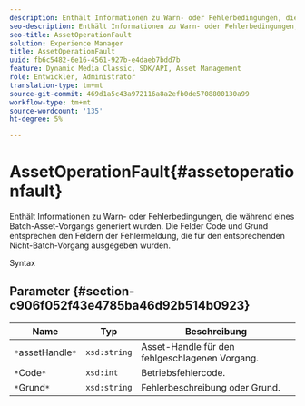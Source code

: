 ```yaml
---
description: Enthält Informationen zu Warn- oder Fehlerbedingungen, die während eines Batch-Asset-Vorgangs generiert wurden. Die Felder Code und Grund entsprechen den Feldern der Fehlermeldung, die für den entsprechenden Nicht-Batch-Vorgang ausgegeben wurden.
seo-description: Enthält Informationen zu Warn- oder Fehlerbedingungen, die während eines Batch-Asset-Vorgangs generiert wurden. Die Felder Code und Grund entsprechen den Feldern der Fehlermeldung, die für den entsprechenden Nicht-Batch-Vorgang ausgegeben wurden.
seo-title: AssetOperationFault
solution: Experience Manager
title: AssetOperationFault
uuid: fb6c5482-6e16-4561-927b-e4daeb7bdd7b
feature: Dynamic Media Classic, SDK/API, Asset Management
role: Entwickler, Administrator
translation-type: tm+mt
source-git-commit: 469d1a5c43a972116a8a2efb0de5708800130a99
workflow-type: tm+mt
source-wordcount: '135'
ht-degree: 5%

---
```



# AssetOperationFault{#assetoperationfault}

Enthält Informationen zu Warn- oder Fehlerbedingungen, die während eines Batch-Asset-Vorgangs generiert wurden. Die Felder Code und Grund entsprechen den Feldern der Fehlermeldung, die für den entsprechenden Nicht-Batch-Vorgang ausgegeben wurden.

Syntax

## Parameter {#section-c906f052f43e4785ba46d92b514b0923}

| Name | Typ | Beschreibung |
|---|---|---|
| `*`assetHandle`*` | `xsd:string` | Asset-Handle für den fehlgeschlagenen Vorgang. |
| `*`Code`*` | `xsd:int` | Betriebsfehlercode. |
| `*`Grund`*` | `xsd:string` | Fehlerbeschreibung oder Grund. |


